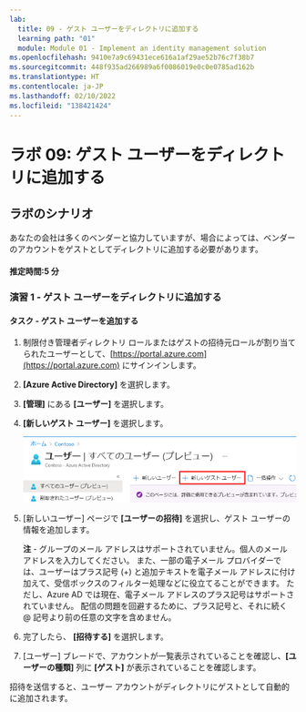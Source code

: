 ```yaml
---
lab:
  title: 09 - ゲスト ユーザーをディレクトリに追加する
  learning path: "01"
  module: Module 01 - Implement an identity management solution
ms.openlocfilehash: 9410e7a9c69431ece616a1af29ae52b76c7f38b7
ms.sourcegitcommit: 448f935ad266989a6f0086019e0c0e0785ad162b
ms.translationtype: HT
ms.contentlocale: ja-JP
ms.lasthandoff: 02/10/2022
ms.locfileid: "138421424"
---
```

# <a name="lab-09-add-guest-users-to-the-directory"></a>ラボ 09: ゲスト ユーザーをディレクトリに追加する

## <a name="lab-scenario"></a>ラボのシナリオ

あなたの会社は多くのベンダーと協力していますが、場合によっては、ベンダーのアカウントをゲストとしてディレクトリに追加する必要があります。

#### <a name="estimated-time-5-minutes"></a>推定時間:5 分

### <a name="exercise-1---add-guest-users-to-the-directory"></a>演習 1 - ゲスト ユーザーをディレクトリに追加する

#### <a name="task---add-the-guest-user"></a>タスク - ゲスト ユーザーを追加する

1. 制限付き管理者ディレクトリ ロールまたはゲストの招待元ロールが割り当てられたユーザーとして、[https://portal.azure.com](https://portal.azure.com) にサインインします。

2. **[Azure Active Directory]** を選択します。

3. **[管理]** にある **[ユーザー]** を選択します。

4. **[新しいゲスト ユーザー]** を選択します。

    ![「新しいゲストユーザー」メニュー オプションが選択された「ユーザー」ブレードを表示する画面イメージ](./media/lp1-mod3-new-guest-user-menu-selection.png)

5. [新しいユーザー] ページで **[ユーザーの招待]** を選択し、ゲスト ユーザーの情報を追加します。

    **注** - グループのメール アドレスはサポートされていません。個人のメール アドレスを入力してください。 また、一部の電子メール プロバイダーでは、ユーザーはプラス記号 (+) と追加テキストを電子メール アドレスに付け加えて、受信ボックスのフィルター処理などに役立てることができます。 ただし、Azure AD では現在、電子メール アドレスのプラス記号はサポートされていません。 配信の問題を回避するために、プラス記号と、それに続く @ 記号より前の任意の文字を含めません。

6. 完了したら、 **[招待する]** を選択します。

7. [ユーザー] ブレードで、アカウントが一覧表示されていることを確認し、**[ユーザーの種類]** 列に **[ゲスト]** が表示されていることを確認します。

招待を送信すると、ユーザー アカウントがディレクトリにゲストとして自動的に追加されます。
